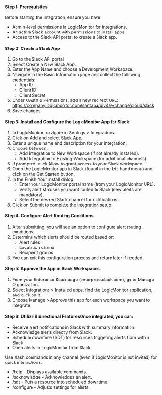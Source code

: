 
#### Step 1: Prerequisites
Before starting the integration, ensure you have:
- Admin-level permissions in LogicMonitor for integrations.
- An active Slack account with permissions to install apps.
- Access to the Slack API portal to create a Slack app.
#### Step 2: Create a Slack App
1. Go to the Slack API portal
2. Select Create a New Slack App.
3. Enter the App Name and choose a Development Workspace.
4. Navigate to the Basic Information page and collect the following credentials:
	- App ID
	- Client ID
	- Client Secret
5. Under OAuth & Permissions, add a new redirect URL: 
	 https://company.logicmonitor.com/santaba/uiv4/exchange/cloud/slack
6. Save changes
#### Step 3: Install and Configure the LogicMonitor App for Slack

1. In LogicMonitor, navigate to Settings > Integrations.
2. Click on Add and select Slack App.
3. Enter a unique name and description for your integration.
4. Choose between:
	- Add Integration to New Workspace (if not already installed).
	- Add Integration to Existing Workspace (for additional channels).
5. If prompted, click Allow to grant access to your Slack workspace.
6. Open the LogicMonitor app in Slack (found in the left-hand menu) and click on the Get Started button.
7. In the Finish Your Install dialog:
	- Enter your LogicMonitor portal name (from your LogicMonitor URL).
	- Verify alert statuses you want routed to Slack (new alerts are mandatory).
	- Select the desired Slack channel for notifications.
8. Click on Submit to complete the integration setup.
#### Step 4: Configure Alert Routing Conditions
1. After submitting, you will see an option to configure alert routing conditions.
2. Determine which alerts should be routed based on:
	- Alert rules
	- Escalation chains
	- Recipient groups
3. You can exit this configuration process and return later if needed.

#### Step 5: Approve the App in Slack Workspaces
1. From your Enterprise Slack page (enterprise.slack.com), go to Manage Organization.
2. Select Integrations > Installed apps, find the LogicMonitor application, and click on it.
3. Choose Manage > Approve this app for each workspace you want to integrate.

#### Step 6: Utilize Bidirectional FeaturesOnce integrated, you can:
- Receive alert notifications in Slack with summary information.
- Acknowledge alerts directly from Slack.
- Schedule downtime (SDT) for resources triggering alerts from within Slack.
- Open alerts in LogicMonitor from Slack.

Use slash commands in any channel (even if LogicMonitor is not invited) for quick interactions:
- /help - Displays available commands.
- /acknowledge - Acknowledges an alert.
- /sdt - Puts a resource into scheduled downtime.
- /configure - Adjusts settings for alerts.